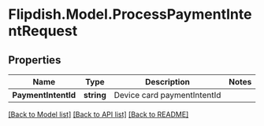 # Flipdish.Model.ProcessPaymentIntentRequest
## Properties

Name | Type | Description | Notes
------------ | ------------- | ------------- | -------------
**PaymentIntentId** | **string** | Device card paymentIntentId | 

[[Back to Model list]](../README.md#documentation-for-models) [[Back to API list]](../README.md#documentation-for-api-endpoints) [[Back to README]](../README.md)


